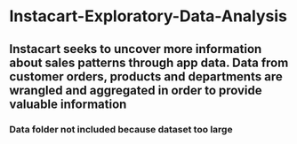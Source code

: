 # Instacart-Exploratory-Data-Analysis
## Instacart seeks to uncover more information about sales patterns through app data. Data from customer orders, products and departments are wrangled and aggregated in order to provide valuable information

### Data folder not included because dataset too large
